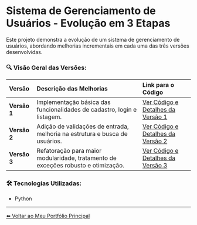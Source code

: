 # Sistema de Gerenciamento de Usuários - Evolução em 3 Etapas

Este projeto demonstra a evolução de um sistema de gerenciamento de usuários, abordando melhorias incrementais em cada uma das três versões desenvolvidas.

### 🔍 Visão Geral das Versões:

| Versão    | Descrição das Melhorias                                                                                | Link para o Código                                        |
| :-------- | :----------------------------------------------------------------------------------------------------- | :-------------------------------------------------------- |
| **Versão 1** | Implementação básica das funcionalidades de cadastro, login e listagem.                               | [Ver Código e Detalhes da Versão 1](versao_1/README.md) |
| **Versão 2** | Adição de validações de entrada, melhoria na estrutura e busca de usuários.                           | [Ver Código e Detalhes da Versão 2](versao_2/README.md) |
| **Versão 3** | Refatoração para maior modularidade, tratamento de exceções robusto e otimização.                  | [Ver Código e Detalhes da Versão 3](versao_3/README.md) |

### 🛠️ Tecnologias Utilizadas:
* Python

---

[⬅️ Voltar ao Meu Portfólio Principal](https://github.com/AdrianeDeCarvalho/sistema-gerenciamento-usuarios)
